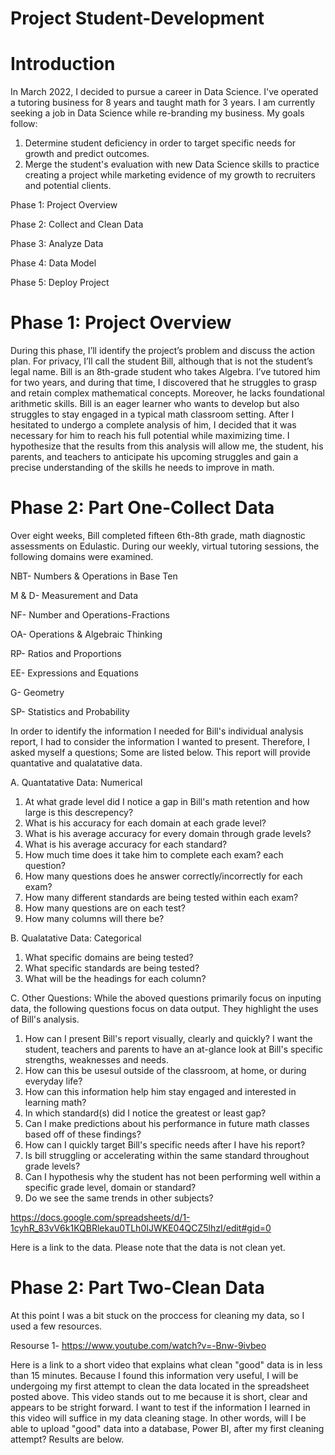 # Project Student-Development
# Introduction
 In March 2022, I decided to pursue a career in Data Science. I've operated a tutoring business for 8 years and taught math for 3 years. I am currently seeking a job in Data Science while re-branding my business. My goals follow: 
1. Determine student deficiency in order to target specific needs for growth and predict outcomes. 
2. Merge the student's evaluation with new Data Science skills to practice creating a project while marketing evidence of my growth to recruiters and potential clients.

Phase 1: Project Overview

Phase 2: Collect and Clean Data

Phase 3: Analyze Data

Phase 4: Data Model

Phase 5: Deploy Project
# Phase 1: Project Overview
During this phase, I’ll identify the project’s problem and discuss the action plan. For privacy, I’ll call the student Bill, although that is not the student’s legal name. 
Bill is an 8th-grade student who takes Algebra. I’ve tutored him for two years, and during that time, I discovered that he struggles to grasp and retain complex mathematical concepts. Moreover, he lacks foundational arithmetic skills. Bill is an eager learner who wants to develop but also struggles to stay engaged in a typical math classroom setting. After I hesitated to undergo a complete analysis of him, I decided that it was necessary for him to reach his full potential while maximizing time. I hypothesize that the results from this analysis will allow me, the student, his parents, and teachers to anticipate his upcoming struggles and gain a precise understanding of the skills he needs to improve in math. 

# Phase 2: Part One-Collect Data
Over eight weeks, Bill completed fifteen 6th-8th grade, math diagnostic assessments on Edulastic. During our weekly, virtual tutoring sessions, the following domains were examined.

NBT- Numbers & Operations in Base Ten

M & D- Measurement and Data 

NF- Number and Operations-Fractions

OA- Operations & Algebraic Thinking 

RP- Ratios and Proportions 

EE- Expressions and Equations 

G- Geometry 

SP- Statistics and Probability 

In order to identify the information I needed for Bill's individual analysis report, I had to consider the information I wanted to present. Therefore, I asked myself a questions; Some are listed below. This report will provide quantative and qualatative data.

A. Quantatative Data: Numerical 

1. At what grade level did I notice a gap in Bill's math retention and how large is this descrepency? 
2. What is his accuracy for each domain at each grade level?
3. What is his average accuracy for every domain through grade levels?
4. What is his average accuracy for each standard?
5. How much time does it take him to complete each exam? each question?
6. How many questions does he answer correctly/incorrectly for each exam?
7. How many different standards are being tested within each exam?
8. How many questions are on each test?
9. How many columns will there be?


B. Qualatative Data: Categorical 

1. What specific domains are being tested?
2. What specific standards are being tested?
3. What will be the headings for each column?

C. Other Questions: While the aboved questions primarily focus on inputing data, the following questions focus on data output. They highlight the uses of Bill's analysis. 

1. How can I present Bill's report visually, clearly and quickly? I want the student, teachers and parents to have an at-glance look at Bill's specific strengths, weaknesses and needs. 
2. How can this be usesul outside of the classroom, at home, or during everyday life?
3. How can this information help him stay engaged and interested in learning math?
4. In which standard(s) did I notice the greatest or least gap?
5. Can I make predictions about his performance in future math classes based off of these findings?
6. How can I quickly target Bill's specific needs after I have his report?
7. Is bill struggling or accelerating within the same standard throughout grade levels?
8. Can I hypothesis why the student has not been performing well within a specific grade level, domain or standard?
9. Do we see the same trends in other subjects?

https://docs.google.com/spreadsheets/d/1-1cyhR_83vV6k1KQBRlekau0TLh0IJWKE04QCZ5lhzI/edit#gid=0 

Here is a link to the data. Please note that the data is not clean yet. 

# Phase 2: Part Two-Clean Data
At this point I was a bit stuck on the proccess for cleaning my data, so I used a few resources.

Resourse 1- https://www.youtube.com/watch?v=-Bnw-9ivbeo

Here is a link to a short video that explains what clean "good" data is in less than 15 minutes. Because I found this information very useful, I will be undergoing my first attempt to clean the data located in the spreadsheet posted above. This video stands out to me because it is short, clear and appears to be stright forward. I want to test if the information I learned in this video will suffice in my data cleaning stage. In other words, will I be able to upload "good" data into a database, Power BI, after my first cleaning attempt? Results are below. 
